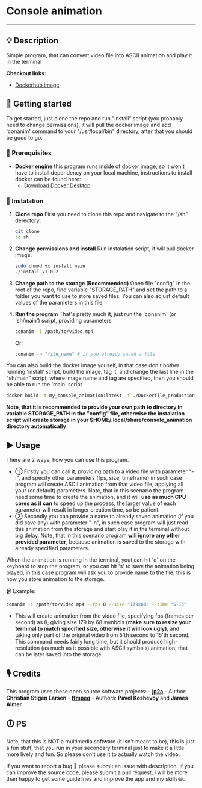 # Console animation

---

## 💡 Description

Simple program, that can convert video file into ASCII animation and play it in the terminal

**Checkout links:**
* [Dockerhub image](https://hub.docker.com/repository/docker/maksimphono/console_animation/general)

## 🚀 Getting started

To get started, just clone the repo and run "install" script (you probably need to change permissions), it will pull the docker image and add 'conanim' command to your "/usr/local/bin" directory, after that you should be good to go.

### 🧰 Prerequisites
* **Docker engine** this program runs inside of docker image, so it won't have to install dependency on your local machine, instructions to install docker can be found here:
    * [Download Docker Desktop](https://www.docker.com/products/docker-desktop)

### 🔨 Instalation
1. **Clone repo** First you need to clone this repo and navigate to the "/sh" derectory:
    ```bash
    git clone 
    cd sh
    ```
2. **Change permissions and install** Run instalation script, it will pull docker image:
    ```bash
    sudo chmod +x install main
    ./install v1.0.2
    ```

3. **Change path to the storage (Recommended)** Open file "config" in the root of the repo, find variable "STORAGE_PATH" and set the path to a folder you want to use to store saved files. You can also adjust default values of the parameters in this file

4. **Run the program** That's pretty much it, just run the 'conanim' (or 'sh/main') script, providing parameters
    ```bash
    conanim -i /path/to/video.mp4
    ```
    Or:
    ```bash
    conanim -n "file_name" # if you already saved a file
    ```

You can also build the docker image youself, in that case don't bother running 'install' script, build the image, tag it, and change the last line in the "sh/main" script, where image name and tag are specified, then you should be able to run the 'main' script
```bash
docker build -t my_console_animation:latest -f ./Dockerfile_production .
```

**Note, that it is recommended to provide your own path to directory in variable STORAGE_PATH in the "config" file, otherwise the instalation script will create storage in your $HOME/.local/share/console_animation directory automatically**

## ▶️ Usage
There are 2 ways, how you can use this program. 
- ① Firstly you can call it, providing path to a video file with parameter "-i", and specify other parameters (fps, size, timeframe) in such case program will create ASCII animation from that video file, applying all your (or default) parameters. Note, that in this scenario the program need some time to create the animation, and it will **use as much CPU cores as it can** to speed up the process, the larger value of each parameter will result in longer creation time, so be patient. 
- ② Secondly you can provide a name to already saved animation (if you did save any) with parameter "-n", in such case program will just read this animation from the storage and start play it in the terminal without big delay. Note, that in this scenario program **will ignore any other provided parameter**, because animation is saved to the storage with already specified parameters.

When the animation is running in the terminal, yout can hit 'q' on the keyboard to stop the program, or you can hit 's' to save the animation being played, in this case program will ask you to provide name to the file, this is how you store animation to the storage.

📹 Example:
```bash
conanim -i /path/to/video.mp4 --fps 8 --size "179x68" --time "5-15"
```
* This will create animation from the video file, specifying fps (frames per second) as 8, giving size 179 by 68 symbols **(make sure to resize your terminal to match specified size, otherwise it will look ugly)**, and taking only part of the original video from 5'th second to 15'th second. This command needs fairly long time, but it should produce high-resolution (as much as it possible with ASCII symbols) animation, that can be later saved into the storage.

## 🎙️ Credits
This program uses these open source software projects:
    - **[jp2a](https://github.com/cslarsen/jp2a)**
        - Author: **Christian Stigen Larsen**
    - **[ffmpeg](https://github.com/FFmpeg/FFmpeg)**
        - Authors: **Pavel Koshevoy** and **James Almer**

## 🛈 PS
Note, that this is NOT a multimedia software (it isn't meant to be), this is just a fun stuff, that you run in your secondary terminal just to make it a little more lively and fun. So please don't use it to actually watch the video.

If you want to report a bug 🐛 please submit an issue with description. If you can improve the source code, please submit a pull request, I will be more than happy to get some guidelines and improve the app and my skills😃.